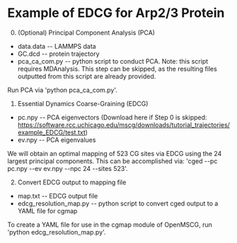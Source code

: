 Example of EDCG for Arp2/3 Protein
======================================================

0. (Optional) Principal Component Analysis (PCA)

  * data.data -- LAMMPS data   
  * GC.dcd -- protein trajectory
  * pca_ca_com.py -- python script to conduct PCA. Note: this script requires MDAnalysis. This step can be skipped, as the resulting files outputted from this script are already provided.

Run PCA via 'python pca_ca_com.py'.

1. Essential Dynamics Coarse-Graining (EDCG)

  * pc.npy -- PCA eigenvectors (Download here if Step 0 is skipped: https://software.rcc.uchicago.edu/mscg/downloads/tutorial_trajectories/example_EDCG/test.txt)
  * ev.npy -- PCA eigenvalues

We will obtain an optimal mapping of 523 CG sites via EDCG using the 24 largest principal components. This can be accomplished via: 'cged --pc pc.npy --ev ev.npy --npc 24 --sites 523'.

2. Convert EDCG output to mapping file

  * map.txt -- EDCG output file
  * edcg_resolution_map.py -- python script to convert cged output to a YAML file for cgmap

To create a YAML file for use in the cgmap module of OpenMSCG, run 'python edcg_resolution_map.py'.
